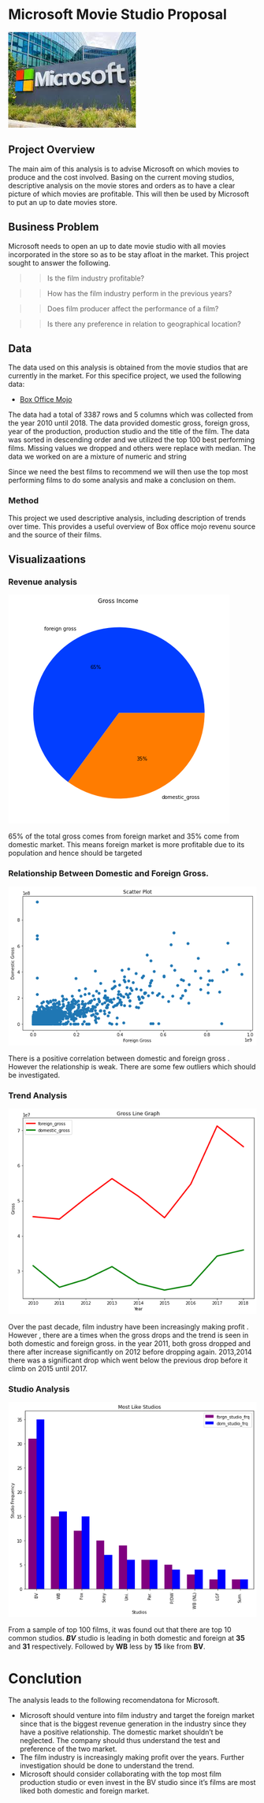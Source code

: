 # Microsoft Movie Studio Proposal
![url_of_image](https://github.com/Leon380/Project_A/blob/main/images/micrsoft.jfif)
## Project Overview
The main aim of this analysis is to advise Microsoft on which movies to produce and the cost involved.  Basing on the current moving studios, descriptive analysis on the movie stores and orders as to have a clear picture of which movies are profitable. This will then be used by Microsoft to put an up to date movies store.

## Business Problem

Microsoft needs to open an up to date movie studio with all movies incorporated in the store so as to be stay afloat in the market. This project sought to answer the following.
>> Is the film industry profitable?

>> How has the film industry perform in the previous years?

>> Does film producer affect the performance of a film?

>> Is there any preference in relation to geographical location?

## Data
The data used on this analysis is obtained from the movie studios that are currently in the market. For this specifice project, we used the following data: 

* [Box Office Mojo](https://www.boxofficemojo.com/)
 
 The data had a total of  3387 rows and  5 columns which was collected from  the year  2010 until 2018. The data provided domestic gross, foreign gross, year of the production, production studio and the title of the film. The data was sorted in descending order  and we utilized the top 100 best performing films. Missing values we dropped and others were replace with median. The data we worked on are a mixture of numeric and string 

Since we need the best films to recommend we will then use the top most performing films to do some analysis and make a conclusion on them.

### Method
This project we used descriptive analysis, including description of trends over time. This provides a useful overview of Box office mojo revenu source and the source of their films.

## Visualizaations
### Revenue analysis
![revenue](https://github.com/Leon380/Project_A/blob/main/images/pie%20chart.png)

65% of the total gross comes from foreign market and 35% come from domestic market. This means foreign market is more profitable due to its population and hence should be targeted 

### Relationship Between Domestic and Foreign Gross.
![rel](https://github.com/Leon380/Project_A/blob/main/images/scatter.png)

There is a positive correlation between  domestic and foreign gross . However the relationship is weak. There are some few outliers which should be investigated.

### Trend Analysis
![trend](https://github.com/Leon380/Project_A/blob/main/images/trend.png)

Over the past decade, film industry have been increasingly making profit . However , there are a times when the gross drops and the trend is seen in both domestic and foreign gross. in the year 2011, both gross dropped and  there after increase significantly on 2012 before dropping again. 2013,2014 there was a significant drop which went below the previous drop before it climb on 2015 until 2017. 

### Studio Analysis 
![studios](https://github.com/Leon380/Project_A/blob/main/images/studio.png)

From a sample of top 100 films, it was found out that there are top 10 common studios. 
***BV*** studio is leading in both domestic and foreign at **35** and **31** respectively. Followed by **WB** less by **15** like from **BV**.

# Conclution 
The analysis leads to the following recomendatona for Microsoft.
* Microsoft  should venture into film industry and target the foreign market since that is the biggest revenue generation in the industry since they have a positive relationship. The domestic market shouldn’t  be neglected. The company should thus understand the test and preference of the two market. 
* The film industry is increasingly making profit over the years. Further investigation should be done to understand the trend.
* Microsoft should consider collaborating with the top most film production studio or even invest in the BV studio since it’s films are most liked both domestic and foreign market.





